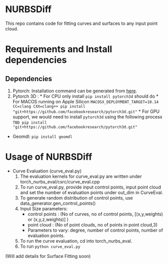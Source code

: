# NURBSDiff
This repo contains code for fitting curves and surfaces to any input point cloud.

# Requirements and Install dependencies

## Dependencies
1. Pytorch: Installation command can be generated from [here](https://pytorch.org/get-started/locally/).
2. Pytorch 3D :
		* For CPU only install `pip install pytorch3d` should do
		* For MACOS running on Apple Silicon `MACOSX_DEPLOYMENT_TARGET=10.14 CC=clang CXX=clang++ pip install "git+https://github.com/facebookresearch/pytorch3d.git"`
		* For GPU support, we would need to install `pytorch3d` using the following process
				```
				TBD
				pip install "git+https://github.com/facebookresearch/pytorch3d.git"
				```

* Geomdl: `pip install geomdl`

<!-- # Installation of the package
The following commands need to be modified to compile the code successfully, with pytorch code as well.

```
sed -i.bak -e 's/constexpr/const/g' /c/tools/miniconda3/envs/test/lib/site-packages/torch/include/torch/csrc/jit/api/module.h
sed -i.bak -e 's/constexpr/const/g' /c/tools/miniconda3/envs/test/lib/site-packages/torch/include/torch/csrc/jit/runtime/argument_spec.h
sed -i.bak -e 's/return \*(this->value)/return \*((type\*)this->value)/g' /c/tools/miniconda3/envs/test/lib/site-packages/torch/include/pybind11/cast.h
```

* Now proceed to run TorchNURBSEval by the following command:
`call "%VS2017INSTALLDIR%\VC\Auxiliary\Build\vcvarsall.bat" x64 10.0.17763.0 && set DISTUTILS_USE_SDK=1 && set PY_VCRUNTIME_REDIST=No thanks && set MSSdk=1 && python setup.py develop`
or open x64 Native Tools Command Prompt for VS2017 and run the following command from the TorchNURBSEval folder.
`python setup.py develop`
 -->
 
# Usage of NURBSDiff 

* Curve Evaluation (curve_eval.py)
  1. The evaluation kernels for curve_eval.py are written under torch_nurbs_eval/csrc/curve_eval.cpp
  2. To run curve_eval.py, provide input control points, input point cloud and set the number of evaluation points under out_dim in CurveEval.
	3. To generate random distribution of control points, use data_generator.gen_control_points()
	4. Input Size parameters:
	    * control points : (No of curves, no of control points, [(x,y,weights) or (x,y,z,weights)] )
	    * point cloud : (No of point clouds, no of points in point cloud,3)
	    * Parameters to vary: degree, number of control points, number of evaluation points.
	5. To run the curve evaluation, cd into torch_nurbs_eval.
	6. To run `python curve_eval.py`

(Will add details for Surface Fitting soon)
